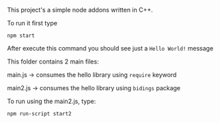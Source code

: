 This project's a simple node addons written in C++.

To run it first type

    npm start

After execute this command you should see just a `Hello World!` message

This folder contains 2 main files:

main.js -> consumes the hello library using `require` keyword

main2.js -> consumes the hello library using `bidings` package

To run using the main2.js, type:

    npm run-script start2
